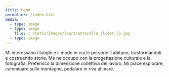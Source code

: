 ```yaml
---
title: Home
permalink: /index.html
media:
  - type: image
  - type: image
    file: /_static/images/lauracantarella_slider_l3.jpg
  - type: image
---
```

Mi interessano i luoghi e il modo in cui le persone li abitano, trasformandoli e costruendo storie. Me ne occupo con la progettazione culturale e la fotografia. Preferisco la dimensione collettiva del lavoro. Mi piace esplorare, camminare sulle montagne, pedalare in riva al mare.
